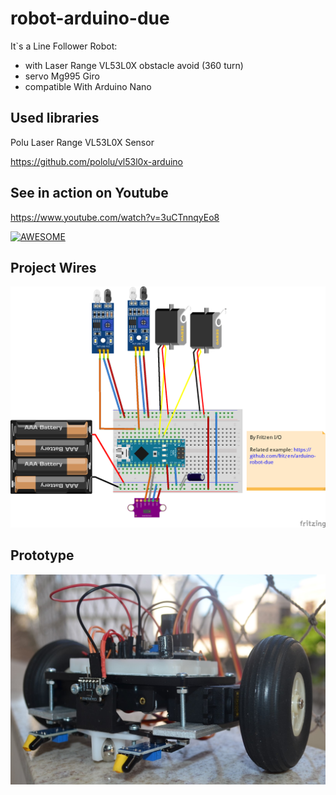 # robot-arduino-due


It`s a Line Follower Robot:

- with Laser Range VL53L0X obstacle avoid (360 turn)
- servo Mg995 Giro
- compatible With Arduino Nano

## Used libraries

Polu Laser Range VL53L0X Sensor

https://github.com/pololu/vl53l0x-arduino



## See in action on Youtube

https://www.youtube.com/watch?v=3uCTnnqyEo8

[![AWESOME](https://i.imgur.com/As61zpD.png)](https://www.youtube.com/watch?v=3uCTnnqyEo8 "Youtube")

## Project Wires

![AWESOME](assets/circuit.png)

## Prototype

![AWESOME](assets/prototype.jpg)
